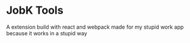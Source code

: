 <h1>JobK Tools</h1>
<p>A extension build with react and webpack made for my stupid work app because it works in a stupid way</p>

